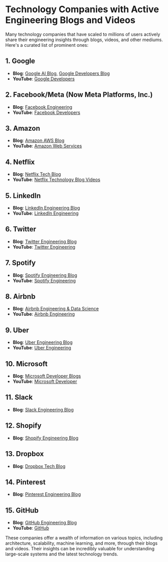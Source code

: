 # Technology Companies with Active Engineering Blogs and Videos

Many technology companies that have scaled to millions of users actively share their engineering insights through blogs, videos, and other mediums. Here's a curated list of prominent ones:

## 1. Google
- **Blog**: [Google AI Blog](https://ai.googleblog.com/), [Google Developers Blog](https://developers.googleblog.com/)
- **YouTube**: [Google Developers](https://www.youtube.com/user/GoogleDevelopers)

## 2. Facebook/Meta (Now Meta Platforms, Inc.)
- **Blog**: [Facebook Engineering](https://engineering.fb.com/)
- **YouTube**: [Facebook Developers](https://www.youtube.com/user/fbdevelopers)

## 3. Amazon
- **Blog**: [Amazon AWS Blog](https://aws.amazon.com/blogs/aws/)
- **YouTube**: [Amazon Web Services](https://www.youtube.com/user/AmazonWebServices)

## 4. Netflix
- **Blog**: [Netflix Tech Blog](https://netflixtechblog.com/)
- **YouTube**: [Netflix Technology Blog Videos](https://www.youtube.com/playlist?list=PL0sjQGcZ1SHsAsEu3xzT69gdxs2a8TNmm)

## 5. LinkedIn
- **Blog**: [LinkedIn Engineering Blog](https://engineering.linkedin.com/blog)
- **YouTube**: [LinkedIn Engineering](https://www.youtube.com/channel/UC9u1e9vVtwhfkLXKCh_jHlg)

## 6. Twitter
- **Blog**: [Twitter Engineering Blog](https://blog.twitter.com/engineering)
- **YouTube**: [Twitter Engineering](https://www.youtube.com/user/TwitterEng)

## 7. Spotify
- **Blog**: [Spotify Engineering Blog](https://engineering.atspotify.com/)
- **YouTube**: [Spotify Engineering](https://www.youtube.com/playlist?list=PLSw5fOTa7dI5-18cA88Wkc49RY7hT1ow7)

## 8. Airbnb
- **Blog**: [Airbnb Engineering & Data Science](https://medium.com/airbnb-engineering)
- **YouTube**: [Airbnb Engineering](https://www.youtube.com/user/AirbnbEng)

## 9. Uber
- **Blog**: [Uber Engineering Blog](https://eng.uber.com/)
- **YouTube**: [Uber Engineering](https://www.youtube.com/@UberEngineering)

## 10. Microsoft
- **Blog**: [Microsoft Developer Blogs](https://devblogs.microsoft.com/)
- **YouTube**: [Microsoft Developer](https://www.youtube.com/user/msdev)

## 11. Slack
- **Blog**: [Slack Engineering Blog](https://slack.engineering/)

## 12. Shopify
- **Blog**: [Shopify Engineering Blog](https://engineering.shopify.com/blogs/engineering)

## 13. Dropbox
- **Blog**: [Dropbox Tech Blog](https://dropbox.tech/)

## 14. Pinterest
- **Blog**: [Pinterest Engineering Blog](https://medium.com/@Pinterest_Engineering)

## 15. GitHub
- **Blog**: [GitHub Engineering Blog](https://githubengineering.com/)
- **YouTube**: [GitHub](https://www.youtube.com/user/github)

These companies offer a wealth of information on various topics, including architecture, scalability, machine learning, and more, through their blogs and videos. Their insights can be incredibly valuable for understanding large-scale systems and the latest technology trends.
